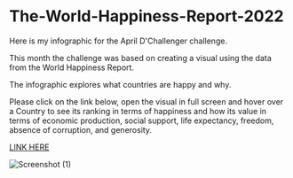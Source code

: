 # The-World-Happiness-Report-2022

Here is my infographic for the April D'Challenger challenge.

This month the challenge was based on creating a visual using the data from the World Happiness Report.

The infographic explores what countries are happy and why.

Please click on the link below, open the visual in full screen and hover over a Country to see its ranking in terms of happiness and how its value in terms of economic production, social support, life expectancy, freedom, absence of corruption, and generosity.

[LINK HERE](https://public.tableau.com/app/profile/oreste.cirigliano/viz/TheWorldHappinessReport2022/Dashboard1)

![Screenshot (1)](https://user-images.githubusercontent.com/89108170/163882021-e9a7e536-a4d9-4dc1-9010-e4414f6d1a6f.png)


